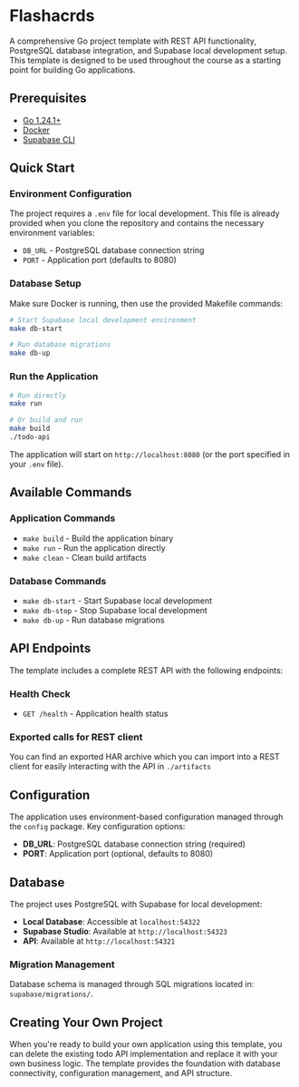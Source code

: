 # Flashacrds

A comprehensive Go project template with REST API functionality, PostgreSQL database integration, and Supabase local development setup. This template is designed to be used throughout the course as a starting point for building Go applications.

## Prerequisites

- [Go 1.24.1+](https://golang.org/dl/)
- [Docker](https://www.docker.com/get-started)
- [Supabase CLI](https://supabase.com/docs/guides/cli)

## Quick Start

### Environment Configuration

The project requires a `.env` file for local development. This file is already provided when you clone the repository and contains the necessary environment variables:

- `DB_URL` - PostgreSQL database connection string
- `PORT` - Application port (defaults to 8080)

### Database Setup

Make sure Docker is running, then use the provided Makefile commands:

```bash
# Start Supabase local development environment
make db-start

# Run database migrations
make db-up
```

### Run the Application

```bash
# Run directly
make run

# Or build and run
make build
./todo-api
```

The application will start on `http://localhost:8080` (or the port specified in your `.env` file).

## Available Commands

### Application Commands

- `make build` - Build the application binary
- `make run` - Run the application directly
- `make clean` - Clean build artifacts

### Database Commands

- `make db-start` - Start Supabase local development
- `make db-stop` - Stop Supabase local development
- `make db-up` - Run database migrations

## API Endpoints

The template includes a complete REST API with the following endpoints:

### Health Check

- `GET /health` - Application health status

### Exported calls for REST client

You can find an exported HAR archive which you can import into a REST client for easily interacting with the API in `./artifacts`

## Configuration

The application uses environment-based configuration managed through the `config` package. Key configuration options:

- **DB_URL**: PostgreSQL database connection string (required)
- **PORT**: Application port (optional, defaults to 8080)

## Database

The project uses PostgreSQL with Supabase for local development:

- **Local Database**: Accessible at `localhost:54322`
- **Supabase Studio**: Available at `http://localhost:54323`
- **API**: Available at `http://localhost:54321`

### Migration Management

Database schema is managed through SQL migrations located in: `supabase/migrations/`.

## Creating Your Own Project

When you're ready to build your own application using this template, you can delete the existing todo API implementation and replace it with your own business logic. The template provides the foundation with database connectivity, configuration management, and API structure.
